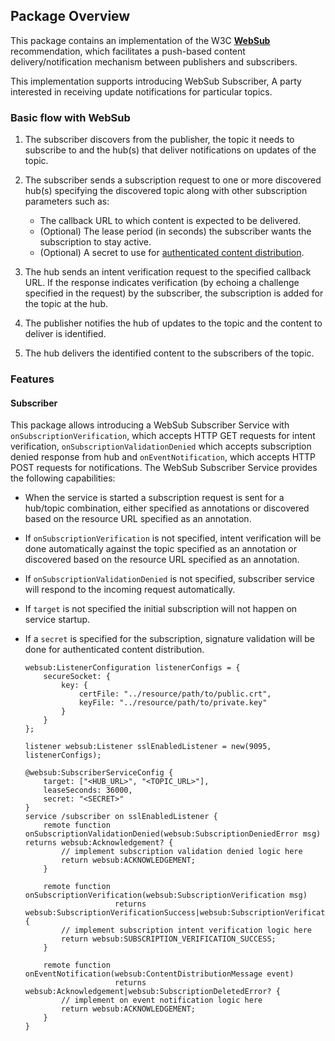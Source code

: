 ## Package Overview

This package contains an implementation of the W3C [**WebSub**](https://www.w3.org/TR/websub/) recommendation, which facilitates a push-based content delivery/notification mechanism between publishers and subscribers.

This implementation supports introducing WebSub Subscriber, A party interested in receiving update notifications for particular topics.
### Basic flow with WebSub
1. The subscriber discovers from the publisher, the topic it needs to subscribe to and the hub(s) that deliver notifications on updates of the topic.

2. The subscriber sends a subscription request to one or more discovered hub(s) specifying the discovered topic along 
 with other subscription parameters such as:
    - The callback URL to which content is expected to be delivered.
    - (Optional) The lease period (in seconds) the subscriber wants the subscription to stay active.
    - (Optional) A secret to use for [authenticated content distribution](https://www.w3.org/TR/websub/#signing-content).
  
3. The hub sends an intent verification request to the specified callback URL. If the response indicates 
verification
 (by echoing a challenge specified in the request) by the subscriber, the subscription is added for the topic at the 
 hub.
   
4. The publisher notifies the hub of updates to the topic and the content to deliver is identified.

5. The hub delivers the identified content to the subscribers of the topic.

### Features

#### Subscriber

This package allows introducing a WebSub Subscriber Service with `onSubscriptionVerification`, which accepts HTTP GET requests for intent verification, `onSubscriptionValidationDenied` which accepts subscription denied response from hub and `onEventNotification`, which accepts HTTP POST requests for notifications. The WebSub Subscriber Service provides the following capabilities:
 - When the service is started a subscription request is sent for a hub/topic combination, either specified as annotations or discovered based on the resource URL specified as an annotation.
 - If `onSubscriptionVerification` is not specified, intent verification will be done automatically against the topic specified as an annotation or discovered based on the resource URL specified as an annotation.
 - If `onSubscriptionValidationDenied` is not specified, subscriber service will respond to the incoming request automatically.
 - If `target` is not specified the initial subscription will not happen on service startup.
 - If a `secret` is specified for the subscription, signature validation will be done for authenticated content distribution.

    ```ballerina
    websub:ListenerConfiguration listenerConfigs = {
        secureSocket: {
            key: {
                certFile: "../resource/path/to/public.crt",
                keyFile: "../resource/path/to/private.key"
            }
        }
    };

    listener websub:Listener sslEnabledListener = new(9095, listenerConfigs);

    @websub:SubscriberServiceConfig {
        target: ["<HUB_URL>", "<TOPIC_URL>"], 
        leaseSeconds: 36000,
        secret: "<SECRET>"
    } 
    service /subscriber on sslEnabledListener {
        remote function onSubscriptionValidationDenied(websub:SubscriptionDeniedError msg) returns websub:Acknowledgement? {
            // implement subscription validation denied logic here
            return websub:ACKNOWLEDGEMENT;
        }

        remote function onSubscriptionVerification(websub:SubscriptionVerification msg)
                        returns websub:SubscriptionVerificationSuccess|websub:SubscriptionVerificationError {
            // implement subscription intent verification logic here
            return websub:SUBSCRIPTION_VERIFICATION_SUCCESS;
        }

        remote function onEventNotification(websub:ContentDistributionMessage event) 
                        returns websub:Acknowledgement|websub:SubscriptionDeletedError? {
            // implement on event notification logic here
            return websub:ACKNOWLEDGEMENT;
        }
    }
    ```